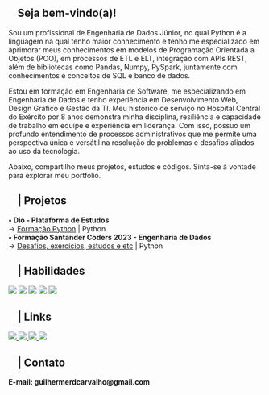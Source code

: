 <div>
<h2><img src="https://media.giphy.com/media/v1.Y2lkPTc5MGI3NjExZDUzNTJmNDc1MmY3NWEzZWU2MzFiOTU2OWU5MDI0OTM1ZTMwZTZkMiZjdD1n/131tNuGktpXGhy/giphy.gif" height="13"><b> Seja bem-vindo(a)!</b></h2>

Sou um profissional de Engenharia de Dados Júnior, no qual Python é a linguagem na qual tenho maior conhecimento e tenho me especializado em aprimorar meus conhecimentos em modelos de Programação Orientada a Objetos (POO), em processos de ETL e ELT, integração com APIs REST, além de bibliotecas como Pandas, Numpy, PySpark, juntamente com conhecimentos e conceitos de SQL e banco de dados.

Estou em formação em Engenharia de Software, me especializando em Engenharia de Dados e tenho experiência em Desenvolvimento Web, Design Gráfico e Gestão da TI. Meu histórico de serviço no Hospital Central do Exército por 8 anos demonstra minha disciplina, resiliência e capacidade de trabalho em equipe e experiência em liderança. Com isso, possuo um profundo entendimento de processos administrativos que me permite uma perspectiva única e versátil na resolução de problemas e desafios aliados ao uso da tecnologia.

Abaixo, compartilho meus projetos, estudos e códigos. Sinta-se à vontade para explorar meu portfólio.
</div>

<div>
    <h2><img src="https://media.giphy.com/media/PtjGkQZGk6UTQpugvm/giphy.gif" height="13"> | Projetos</h2>
    <b>• Dio - Plataforma de Estudos</b>
    <br>→ <a href="https://github.com/devguilhermecarvalho/dio-desafio-python"> Formação Python</a> | Python
    <br><b>• Formação Santander Coders 2023 - Engenharia de Dados</b>
    <br>→ <a href="https://github.com/devguilhermecarvalho/santander-coders-2023-engdados"> Desafios, exercícios, estudos e etc</a> | Python
</div>

<div><!-- HABILIDADES / SKILLS -->
    <h2><img src="https://media.giphy.com/media/v1.Y2lkPTc5MGI3NjExODAwN2ZhYjQ3NWEyZTRmZGQ0NzVlNjljZDIzMjQ5YmQxZDAyNDk2OCZjdD1n/xTiTnJx84dFZitpX2g/giphy.gif" height="13"> | Habilidades</h2>
    
<!-- DATABRICKS --> <img src="https://img.shields.io/badge/Databricks-FF3621?style=for-the-badge&logo=Databricks&logoColor=white"> <!-- PYTHON --> <img src="https://img.shields.io/badge/Python-14354C?style=for-the-badge&logo=python&logoColor=white"> <!-- SQL --> <img src="https://img.shields.io/badge/MySQL-00000F?style=for-the-badge&logo=mysql&logoColor=white"> <!-- CSS3 --> <img src="https://img.shields.io/badge/CSS3-1572B6?style=for-the-badge&logo=css3&logoColor=white"> <!-- HTML --> <img src="https://img.shields.io/badge/HTML5-E34F26?style=for-the-badge&logo=html5&logoColor=white">
</div>

<!-- REDES SOCIAIS -->

<div>
    <h2><img src="https://media.giphy.com/media/v1.Y2lkPTc5MGI3NjExNzg2YmI2Zjk1N2Y4NmZiYjYxMjFjNTJlNjBlZWExN2I4MGYwNWE4ZCZjdD1n/xTiTnnmUYRNL25RqNi/giphy.gif" height="13"> | Links</h2>
    <!-- LINKEDIN -->
    <a href="https://www.linkedin.com/in/devguilhermecarvalho/" target="_blank">
        <img src="https://img.shields.io/badge/LinkedIn-0077B5?style=for-the-badge&logo=linkedin&logoColor=white" target="_blank">
    </a>
    <!-- INSTAGRAM -->
    <a href="https://www.instagram.com/dev.guilhermecarvalho/" target="_blank">
        <img src="https://img.shields.io/badge/Instagram-E4405F?style=for-the-badge&logo=instagram&logoColor=white" target="_blank">
    </a>
    <!-- YOUTUBE -->
    <a href="https://www.youtube.com/@devguilhermecarvalho" target="_blank">
        <img src="https://img.shields.io/badge/YouTube-FF0000?style=for-the-badge&logo=youtube&logoColor=white">
    </a>
    <!-- BEHANCE -->
    <a href="https://www.behance.net/guilherrosade" target="_blank">
        <img src="https://img.shields.io/badge/-Behance-blue?style=for-the-badge&logo=behance&logoColor=white">
    </a>
</div>

<!-- CONTATO -->

<div>
    <h2><img src="https://media.giphy.com/media/v1.Y2lkPTc5MGI3NjExZjJkMTBkZmVhYjJlMzE3MDliYWM4MTU0NDc1NTJjNWY0ZGY4YzE1NiZjdD1n/l0Exm8xQJVmo1WtSU/giphy.gif" height="13"> | Contato</h2>
    <p><b>E-mail: guilhermerdcarvalho@gmail.com</b></p>
</div>

